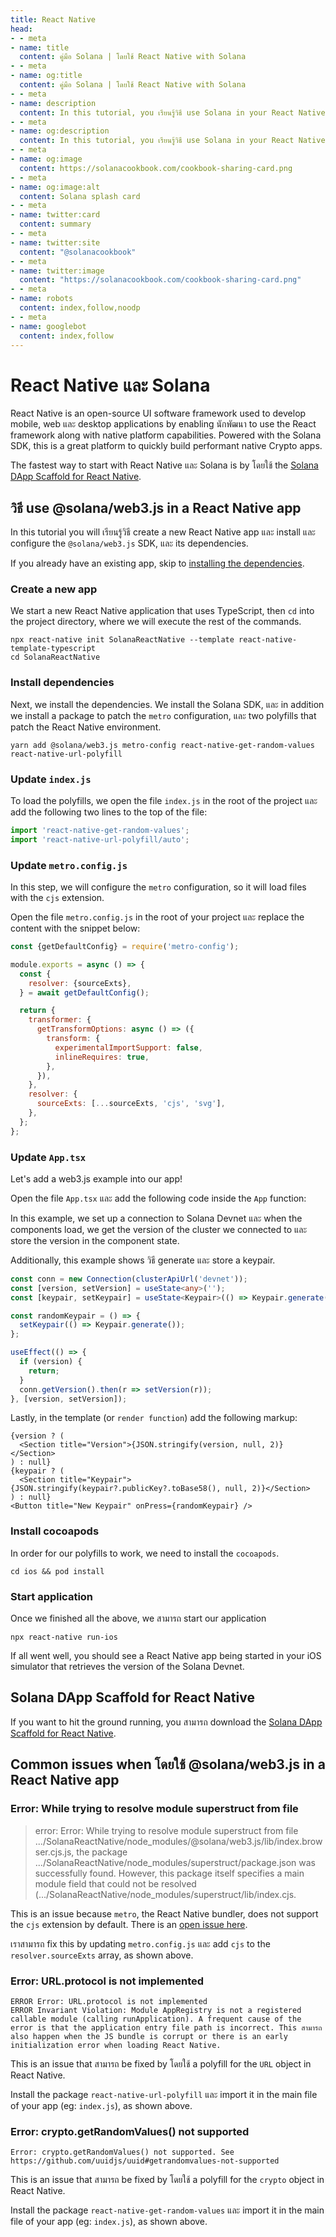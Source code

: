 ```yaml
---
title: React Native
head:
- - meta
- name: title
  content: คู่มือ Solana | โดยใช้ React Native with Solana
- - meta
- name: og:title
  content: คู่มือ Solana | โดยใช้ React Native with Solana
- - meta
- name: description
  content: In this tutorial, you เรียนรู้วิธี use Solana in your React Native apps.
- - meta
- name: og:description
  content: In this tutorial, you เรียนรู้วิธี use Solana in your React Native apps.
- - meta
- name: og:image
  content: https://solanacookbook.com/cookbook-sharing-card.png
- - meta
- name: og:image:alt
  content: Solana splash card
- - meta
- name: twitter:card
  content: summary
- - meta
- name: twitter:site
  content: "@solanacookbook"
- - meta
- name: twitter:image
  content: "https://solanacookbook.com/cookbook-sharing-card.png"
- - meta
- name: robots
  content: index,follow,noodp
- - meta
- name: googlebot
  content: index,follow
---
```


# React Native และ Solana

React Native is an open-source UI software framework used to develop mobile, web และ desktop applications by enabling นักพัฒนา to use the React framework along with native platform capabilities. Powered with the Solana SDK, this is a great platform to quickly build performant native Crypto apps.

The fastest way to start with React Native และ Solana is by โดยใช้ the [Solana DApp Scaffold for React Native](#solana-dapp-scaffold-for-react-native). 

## วิธี use @solana/web3.js in a React Native app

In this tutorial you will เรียนรู้วิธี create a new React Native app และ install และ configure the `@solana/web3.js` SDK, และ its dependencies. 

If you already have an existing app, skip to [installing the dependencies](#install-dependencies).

### Create a new app

We start a new React Native application that uses TypeScript, then `cd` into the project directory, where we will execute the rest of the commands.

```shell
npx react-native init SolanaReactNative --template react-native-template-typescript
cd SolanaReactNative
```

### Install dependencies

Next, we install the dependencies. We install the Solana SDK, และ in addition we install a package to patch the `metro` configuration, และ two polyfills that patch the React Native environment. 

```shell
yarn add @solana/web3.js metro-config react-native-get-random-values react-native-url-polyfill
```

### Update `index.js`

To load the polyfills, we open the file `index.js` in the root of the project และ add the following two lines to the top of the file:

```javascript
import 'react-native-get-random-values';
import 'react-native-url-polyfill/auto';
```

### Update `metro.config.js`

In this step, we will configure the `metro` configuration, so it will load files with the `cjs` extension.

Open the file `metro.config.js` in the root of your project และ replace the content with the snippet below:

```javascript
const {getDefaultConfig} = require('metro-config');

module.exports = async () => {
  const {
    resolver: {sourceExts},
  } = await getDefaultConfig();

  return {
    transformer: {
      getTransformOptions: async () => ({
        transform: {
          experimentalImportSupport: false,
          inlineRequires: true,
        },
      }),
    },
    resolver: {
      sourceExts: [...sourceExts, 'cjs', 'svg'],
    },
  };
};
```

### Update `App.tsx`

Let's add a web3.js example into our app!

Open the file `App.tsx` และ add the following code inside the `App` function:

In this example, we set up a connection to Solana Devnet และ when the components load, we get the version of the cluster we connected to และ store the version in the component state.

Additionally, this example shows วิธี generate และ store a keypair.

```typescript
const conn = new Connection(clusterApiUrl('devnet'));
const [version, setVersion] = useState<any>('');
const [keypair, setKeypair] = useState<Keypair>(() => Keypair.generate());

const randomKeypair = () => {
  setKeypair(() => Keypair.generate());
};

useEffect(() => {
  if (version) {
    return;
  }
  conn.getVersion().then(r => setVersion(r));
}, [version, setVersion]);
```

Lastly, in the template (or `render function`) add the following markup:


```tsx
{version ? (
  <Section title="Version">{JSON.stringify(version, null, 2)}</Section>
) : null}
{keypair ? (
  <Section title="Keypair">{JSON.stringify(keypair?.publicKey?.toBase58(), null, 2)}</Section>
) : null}
<Button title="New Keypair" onPress={randomKeypair} />
```

### Install cocoapods

In order for our polyfills to work, we need to install the `cocoapods`.

```shell
cd ios && pod install
```

### Start application 

Once we finished all the above, we สามารถ start our application

```shell
npx react-native run-ios
```

If all went well, you should see a React Native app being started in your iOS simulator that retrieves the version of the Solana Devnet.

## Solana DApp Scaffold for React Native

If you want to hit the ground running, you สามารถ download the [Solana DApp Scaffold for React Native](https://github.com/solana-developers/dapp-scaffold-react-native).


## Common issues when โดยใช้ @solana/web3.js in a React Native app

### Error: While trying to resolve module superstruct from file

> error: Error: While trying to resolve module superstruct from file .../SolanaReactNative/node_modules/@solana/web3.js/lib/index.browser.cjs.js, the package .../SolanaReactNative/node_modules/superstruct/package.json was successfully found. However, this package itself specifies a main module field that could not be resolved (.../SolanaReactNative/node_modules/superstruct/lib/index.cjs.

This is an issue because `metro`, the React Native bundler, does not support the `cjs` extension by default. There is an [open issue here](https://github.com/facebook/metro/issues/535).

เราสามารถ fix this by updating `metro.config.js` และ add `cjs` to the `resolver.sourceExts` array, as shown above.

### Error: URL.protocol is not implemented

    ERROR Error: URL.protocol is not implemented 
    ERROR Invariant Violation: Module AppRegistry is not a registered callable module (calling runApplication). A frequent cause of the error is that the application entry file path is incorrect. This สามารถ also happen when the JS bundle is corrupt or there is an early initialization error when loading React Native. 

This is an issue that สามารถ be fixed by โดยใช้ a polyfill for the `URL` object in React Native.

Install the package `react-native-url-polyfill` และ import it in the main file of your app (eg: `index.js`), as shown above.

### Error: crypto.getRandomValues() not supported

    Error: crypto.getRandomValues() not supported. See https://github.com/uuidjs/uuid#getrandomvalues-not-supported


This is an issue that สามารถ be fixed by โดยใช้ a polyfill for the `crypto` object in React Native.

Install the package `react-native-get-random-values` และ import it in the main file of your app (eg: `index.js`), as shown above.
